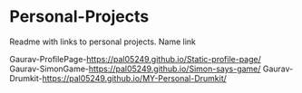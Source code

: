 # Personal-Projects
Readme with links to personal projects.
Name                           link                                      

Gaurav-ProfilePage-https://pal05249.github.io/Static-profile-page/  
Gaurav-SimonGame-https://pal05249.github.io/Simon-says-game/
Gaurav-Drumkit-https://pal05249.github.io/MY-Personal-Drumkit/
